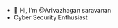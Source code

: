 - 👋 Hi, I’m @Arivazhagan saravanan
-  Cyber Security Enthusiast

<!---
Arivazhagansaravanan/Arivazhagansaravanan is a ✨ special ✨ repository because its `README.md` (this file) appears on your GitHub profile.
You can click the Preview link to take a look at your changes.
--->
